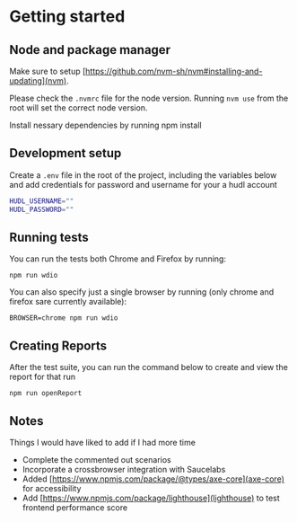 # Getting started

## Node and package manager

Make sure to setup [https://github.com/nvm-sh/nvm#installing-and-updating](nvm).

Please check the `.nvmrc` file for the node version. Running `nvm use` from the root will set the correct node version.

Install nessary dependencies by running npm install

## Development setup

Create a `.env` file in the root of the project, including the variables below and add credentials for password and username for your a hudl account

```sh
HUDL_USERNAME=""
HUDL_PASSWORD=""
```

## Running tests

You can run the tests both Chrome and Firefox by running:

`npm run wdio`

You can also specify just a single browser by running (only chrome and firefox sare currently available):

`BROWSER=chrome npm run wdio`

## Creating Reports

After the test suite, you can run the command below to create and view the report for that run

`npm run openReport`

## Notes

Things I would have liked to add if I had more time
* Complete the commented out scenarios
* Incorporate a crossbrowser integration with Saucelabs
* Added [https://www.npmjs.com/package/@types/axe-core](axe-core) for accessibility 
* Add [https://www.npmjs.com/package/lighthouse](lighthouse) to test frontend performance score
